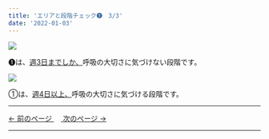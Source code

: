 ```yaml
---
title: 'エリアと段階チェック➊　3/3'
date: '2022-01-03'
---
```

![](/images/01_1.jpg)

➊は、[週3日までしか、]()呼吸の大切さに気づけない段階です。  

![](/images/01_2.jpg)

①は、[週4日以上、]()呼吸の大切さに気づける段階です。

***
[ ← 前のページ ](/posts/01-2)　[ 次のページ → ](/posts/012-1)
***
